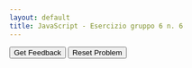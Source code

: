 ```yaml
---
layout: default
title: JavaScript - Esercizio gruppo 6 n. 6
---
```


<div id="js_esgroup6_6-sortableTrash" class="sortable-code"></div> 
<div id="js_esgroup6_6-sortable" class="sortable-code"></div> 
<div style="clear:both;"></div> 
<p> 
    <input id="js_esgroup6_6-feedbackLink" value="Get Feedback" type="button" /> 
    <input id="js_esgroup6_6-newInstanceLink" value="Reset Problem" type="button" /> 
</p> 
<script type="text/javascript"> 
(function(){
  var initial = "const a = 10;\n" +
    "const b = &quot;10&quot;;\n" +
    "const c = 10;\n" +
    "console.log(a !== b); // true -&gt; diversi per tipo\n" +
    "console.log(a !== c); // false -&gt; uguali in valore e tipo\n" +
    "console.log(a !== b); // true -&gt; uguali per tipo #distractor\n" +
    "console.log(a !== c); // false -&gt; uguali in valore ma non per tipo #distractor";
  var parsonsPuzzle = new ParsonsWidget({
    "sortableId": "js_esgroup6_6-sortable",
    "max_wrong_lines": 10,
    "grader": ParsonsWidget._graders.LineBasedGrader,
    "exec_limit": 2500,
    "can_indent": true,
    "x_indent": 50,
    "lang": "en",
    "show_feedback": true,
    "trashId": "js_esgroup6_6-sortableTrash"
  });
  parsonsPuzzle.init(initial);
  parsonsPuzzle.shuffleLines();
  $("#js_esgroup6_6-newInstanceLink").click(function(event){ 
      event.preventDefault(); 
      parsonsPuzzle.shuffleLines(); 
  }); 
  $("#js_esgroup6_6-feedbackLink").click(function(event){ 
      event.preventDefault(); 
      parsonsPuzzle.getFeedback(); 
  }); 
})(); 
</script>